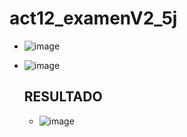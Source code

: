 # act12_examenV2_5j
- ![image](https://github.com/user-attachments/assets/6a3cf013-4fbf-4faa-a942-1d99ff8367b0)
- ![image](https://github.com/user-attachments/assets/2b9ffd6a-bc40-4b66-8691-7ff7a17c310c)



   ## RESULTADO
  - ![image](https://github.com/user-attachments/assets/1893d72f-eea9-49f4-91e5-180682e33159)






